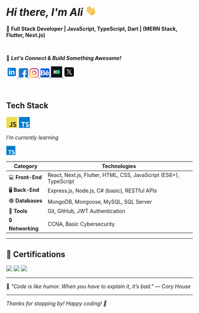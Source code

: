 # _Hi there, I'm Ali_ <img src="https://raw.githubusercontent.com/7x5x/7x5x/main/images/wave.gif" width="30px"/>

🚀 **Full Stack Developer | JavaScript, TypeScript, Dart | (MERN Stack, Flutter, Next.js)**

<br/>

🤝 **_Let's Connect & Build Something Awesome!_**

<p>
  <a href="https://www.linkedin.com/in/your-profile">
    <img src="https://raw.githubusercontent.com/7x5x/7x5x/main/images/linkedin.svg" width="30px" />
  </a>
  
  <a href="https://www.linkedin.com/in/your-profile">
    <img src="https://raw.githubusercontent.com/7x5x/7x5x/main/images/facebook.svg" width="25px" />
  </a>
  <a href="https://www.linkedin.com/in/your-profile">
    <img src="https://raw.githubusercontent.com/7x5x/7x5x/main/images/instagram.svg" width="25px" />
  </a>
   <a href="https://www.linkedin.com/in/your-profile">
    <img src="https://raw.githubusercontent.com/7x5x/7x5x/main/images/behance.svg" width="25px" />
  </a>
  <a href="https://www.linkedin.com/in/your-profile">
    <img src="https://raw.githubusercontent.com/7x5x/7x5x/main/images/hackerrank.svg" width="30px" />
  </a>
  <a href="https://www.linkedin.com/in/your-profile">
    <img src="https://raw.githubusercontent.com/7x5x/7x5x/main/images/x.svg" width="30px" />
  </a>
</p>

</br>

## Tech Stack

<p  >
   <img src="https://raw.githubusercontent.com/7x5x/7x5x/main/images/javascript.svg" width="30px" />  
   <img src="https://raw.githubusercontent.com/7x5x/7x5x/main/images/typescript.svg" width="30px" />   
</p>

_I’m currently learning_

<img src="https://raw.githubusercontent.com/7x5x/7x5x/main/images/typescript.svg" width="25px" />

<br/>

| **Category**      | **Technologies**                                                  |
| ----------------- | ----------------------------------------------------------------- |
| 💻 **Front-End**  | React, Next.js, Flutter, HTML, CSS, JavaScript (ES6+), TypeScript |
| 🖥️ **Back-End**   | Express.js, Node.js, C# (basic), RESTful APIs                     |
| 🟢 **Databases**  | MongoDB, Mongoose, MySQL, SQL Server                              |
| 🔧 **Tools**      | Git, GitHub, JWT Authentication                                   |
| 🔒 **Networking** | CCNA, Basic Cybersecurity                                         |

---

## 📝 Certifications

<p>
  <img src="https://raw.githubusercontent.com/7x5x/7x5x/main/images/cert1.svg" width="40px" />
  <img src="https://raw.githubusercontent.com/7x5x/7x5x/main/images/cert2.svg" width="40px" />
  <img src="https://raw.githubusercontent.com/7x5x/7x5x/main/images/cert3.svg" width="40px" />
</p>

---

🌟 _"Code is like humor. When you have to explain it, it’s bad." — Cory House_

---

_Thanks for stopping by! Happy coding! 🚀_
